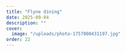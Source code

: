 ```yaml
---
title: "Flyne dining"
date: 2025-09-04
description: ""
cover:
  image: "/uploads/photo-1757000431197.jpg"
order: 22
---
```



